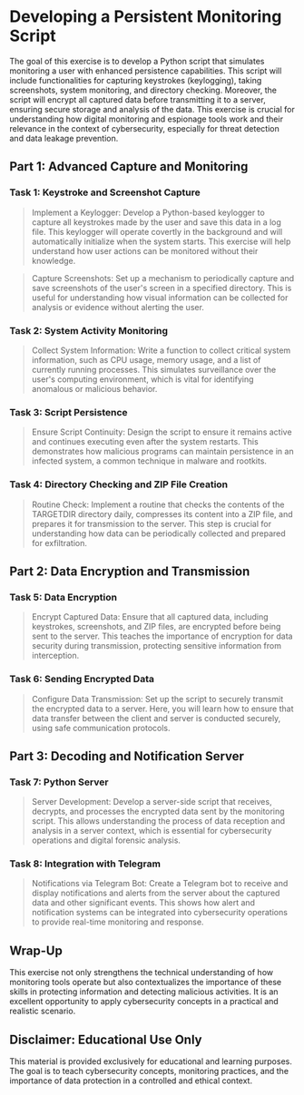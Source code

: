 # Developing a Persistent Monitoring Script

The goal of this exercise is to develop a Python script that simulates monitoring a user with enhanced persistence capabilities. This script will include functionalities for capturing keystrokes (keylogging), taking screenshots, system monitoring, and directory checking. Moreover, the script will encrypt all captured data before transmitting it to a server, ensuring secure storage and analysis of the data. This exercise is crucial for understanding how digital monitoring and espionage tools work and their relevance in the context of cybersecurity, especially for threat detection and data leakage prevention.

## Part 1: Advanced Capture and Monitoring

### Task 1: Keystroke and Screenshot Capture

> Implement a Keylogger: Develop a Python-based keylogger to capture all keystrokes made by the user and save this data in a log file. This keylogger will operate covertly in the background and will automatically initialize when the system starts. This exercise will help understand how user actions can be monitored without their knowledge.

> Capture Screenshots: Set up a mechanism to periodically capture and save screenshots of the user's screen in a specified directory. This is useful for understanding how visual information can be collected for analysis or evidence without alerting the user.

### Task 2: System Activity Monitoring

> Collect System Information: Write a function to collect critical system information, such as CPU usage, memory usage, and a list of currently running processes. This simulates surveillance over the user's computing environment, which is vital for identifying anomalous or malicious behavior.

### Task 3: Script Persistence

> Ensure Script Continuity: Design the script to ensure it remains active and continues executing even after the system restarts. This demonstrates how malicious programs can maintain persistence in an infected system, a common technique in malware and rootkits.

### Task 4: Directory Checking and ZIP File Creation

> Routine Check: Implement a routine that checks the contents of the TARGETDIR directory daily, compresses its content into a ZIP file, and prepares it for transmission to the server. This step is crucial for understanding how data can be periodically collected and prepared for exfiltration.

## Part 2: Data Encryption and Transmission

### Task 5: Data Encryption

> Encrypt Captured Data: Ensure that all captured data, including keystrokes, screenshots, and ZIP files, are encrypted before being sent to the server. This teaches the importance of encryption for data security during transmission, protecting sensitive information from interception.

### Task 6: Sending Encrypted Data

>Configure Data Transmission: Set up the script to securely transmit the encrypted data to a server. Here, you will learn how to ensure that data transfer between the client and server is conducted securely, using safe communication protocols.

## Part 3: Decoding and Notification Server

### Task 7: Python Server

> Server Development: Develop a server-side script that receives, decrypts, and processes the encrypted data sent by the monitoring script. This allows understanding the process of data reception and analysis in a server context, which is essential for cybersecurity operations and digital forensic analysis.

### Task 8: Integration with Telegram

> Notifications via Telegram Bot: Create a Telegram bot to receive and display notifications and alerts from the server about the captured data and other significant events. This shows how alert and notification systems can be integrated into cybersecurity operations to provide real-time monitoring and response.

## Wrap-Up

This exercise not only strengthens the technical understanding of how monitoring tools operate but also contextualizes the importance of these skills in protecting information and detecting malicious activities. It is an excellent opportunity to apply cybersecurity concepts in a practical and realistic scenario.

## Disclaimer: Educational Use Only

This material is provided exclusively for educational and learning purposes. The goal is to teach cybersecurity concepts, monitoring practices, and the importance of data protection in a controlled and ethical context.
